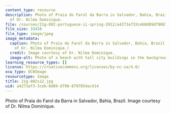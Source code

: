 ```yaml
---
content_type: resource
description: Photo of Praia do Farol da Barra in Salvador, Bahia, Brazil. Image courtesy
  of Dr. Nilma Dominique.
file: /courses/21g-802-portuguese-ii-spring-2012/a4273af33ceb0d89d7988797054ac414_21g-802s12.jpg
file_size: 33428
file_type: image/jpeg
image_metadata:
  caption: Photo of Praia do Farol da Barra in Salvador, Bahia, Brazil. (Image courtesy
    of Dr. Nilma Dominique.)
  credit: Image courtesy of Dr. Nilma Dominique.
  image-alt: Photo of a beach with tall city buildings in the background.
learning_resource_types: []
license: https://creativecommons.org/licenses/by-nc-sa/4.0/
ocw_type: OCWImage
resourcetype: Image
title: 21g-802s12.jpg
uid: a4273af3-3ceb-0d89-d798-8797054ac414
---
```

Photo of Praia do Farol da Barra in Salvador, Bahia, Brazil. Image courtesy of Dr. Nilma Dominique.